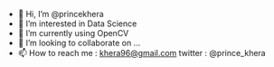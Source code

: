 - 👋 Hi, I’m @princekhera
- 👀 I’m interested in Data Science
- 🌱 I’m currently using OpenCV
- 💞️ I’m looking to collaborate on ...
- 📫 How to reach me : khera96@gmail.com
              twitter : @prince_khera
<!---
princekhera/princekhera is a ✨ special ✨ repository because its `README.md` (this file) appears on your GitHub profile.
You can click the Preview link to take a look at your changes.
--->
